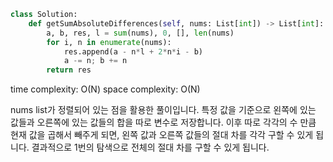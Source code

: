 ```python
class Solution:
    def getSumAbsoluteDifferences(self, nums: List[int]) -> List[int]:
        a, b, res, l = sum(nums), 0, [], len(nums)
        for i, n in enumerate(nums):
            res.append(a - n*l + 2*n*i - b)
            a -= n; b += n
        return res
```

time complexity: O(N)
space complexity: O(N)

nums list가 정렬되어 있는 점을 활용한 풀이입니다.
특정 값을 기준으로 왼쪽에 있는 값들과 오른쪽에 있는 값들의 합을 따로 변수로 저장합니다.
이후 따로 각각의 수 만큼 현재 값을 곱해서 빼주게 되면, 왼쪽 값과 오른쪽 값들의 절대 차를 각각 구할 수 있게 됩니다.
결과적으로 1번의 탐색으로 전체의 절대 차를 구할 수 있게 됩니다.
